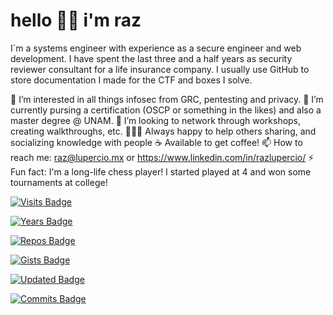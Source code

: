 # hello 🙌🏼 i'm raz

I´m a systems engineer with experience as a secure engineer and web development. I have spent the last three and a half years as security reviewer consultant for a life insurance company. I usually use GitHub to store documentation I made for the CTF and boxes I solve. 

🔏 I’m interested in all things infosec from GRC, pentesting and privacy.
🌱 I’m currently pursing a certification (OSCP or something in the likes) and also a master degree @ UNAM.
🎳 I’m looking to network through workshops, creating walkthroughs, etc.
👨🏻‍🏫 Always happy to help others sharing, and socializing knowledge with people
☕️ Available to get coffee!
📫 How to reach me: raz@lupercio.mx or https://www.linkedin.com/in/razlupercio/
⚡ Fun fact: I'm a long-life chess player! I started played at 4 and won some tournaments at college!

[![Visits Badge](https://badges.pufler.dev/visits/razlupercio/razlupercio)](https://badges.pufler.dev)

[![Years Badge](https://badges.pufler.dev/years/razlupercio)](https://badges.pufler.dev)

[![Repos Badge](https://badges.pufler.dev/repos/razlupercio)](https://badges.pufler.dev)

[![Gists Badge](https://badges.pufler.dev/gists/razlupercio)](https://badges.pufler.dev)

[![Updated Badge](https://badges.pufler.dev/updated/razlupercio/razlupercio)](https://badges.pufler.dev)

[![Commits Badge](https://badges.pufler.dev/commits/monthly/razlupercio)](https://badges.pufler.dev)
